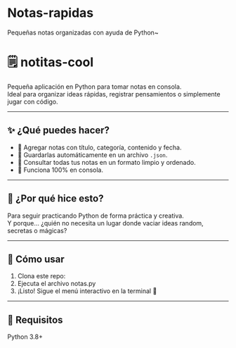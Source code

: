 # Notas-rapidas
Pequeñas notas organizadas con ayuda de Python~

# 🗒️ notitas-cool

Pequeña aplicación en Python para tomar notas en consola.  
Ideal para organizar ideas rápidas, registrar pensamientos o simplemente jugar con código.  

---

## ✨ ¿Qué puedes hacer?

- 📝 Agregar notas con título, categoría, contenido y fecha.
- 📂 Guardarlas automáticamente en un archivo `.json`.
- 🔎 Consultar todas tus notas en un formato limpio y ordenado.
- 🌈 Funciona 100% en consola.

---

## 🧠 ¿Por qué hice esto?

Para seguir practicando Python de forma práctica y creativa.  
Y porque… ¿quién no necesita un lugar donde vaciar ideas random, secretas o mágicas?

---

## 🚀 Cómo usar

1. Clona este repo:
2. Ejecuta el archivo notas.py
3. ¡Listo! Sigue el menú interactivo en la terminal 🎯

---

## 💾 Requisitos
Python 3.8+



